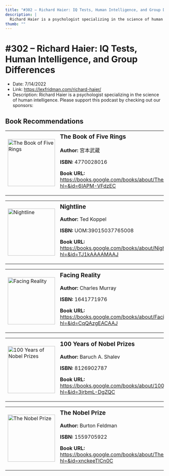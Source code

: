 ```yaml
---
title: "#302 – Richard Haier: IQ Tests, Human Intelligence, and Group Differences"
description: |
  Richard Haier is a psychologist specializing in the science of human intelligence. Please support this podcast by checking out our sponsors:"
thumb: ""
---
```


# #302 – Richard Haier: IQ Tests, Human Intelligence, and Group Differences

  - Date: 7/14/2022
  - Link: https://lexfridman.com/richard-haier/
  - Description: Richard Haier is a psychologist specializing in the science of human intelligence. Please support this podcast by checking out our sponsors:

## Book Recommendations

<table style="border: none;"><tr style="border: none;"><td style="border: none;"><img src="http://books.google.com/books/content?id=6IAPM-VFdzEC&printsec=frontcover&img=1&zoom=1&edge=curl&source=gbs_api" alt="The Book of Five Rings" width="150" style="vertical-align: top;"></td><td style="border: none; vertical-align: top;"><h3 style='margin-top: 5'>The Book of Five Rings</h3><p><strong>Author:</strong> 宮本武蔵</p><p><strong>ISBN:</strong> 4770028016</p><p><strong>Book URL:</strong> <a href="https://books.google.com/books/about/The_Book_of_Five_Rings.html?hl=&id=6IAPM-VFdzEC">https://books.google.com/books/about/The_Book_of_Five_Rings.html?hl=&id=6IAPM-VFdzEC</a></p></td></tr></table>
<table style="border: none;"><tr style="border: none;"><td style="border: none;"><img src="http://books.google.com/books/content?id=TJ1kAAAAMAAJ&printsec=frontcover&img=1&zoom=1&source=gbs_api" alt="Nightline" width="150" style="vertical-align: top;"></td><td style="border: none; vertical-align: top;"><h3 style='margin-top: 5'>Nightline</h3><p><strong>Author:</strong> Ted Koppel</p><p><strong>ISBN:</strong> UOM:39015037765008</p><p><strong>Book URL:</strong> <a href="https://books.google.com/books/about/Nightline.html?hl=&id=TJ1kAAAAMAAJ">https://books.google.com/books/about/Nightline.html?hl=&id=TJ1kAAAAMAAJ</a></p></td></tr></table>
<table style="border: none;"><tr style="border: none;"><td style="border: none;"><img src="http://books.google.com/books/content?id=CqQAzgEACAAJ&printsec=frontcover&img=1&zoom=1&source=gbs_api" alt="Facing Reality" width="150" style="vertical-align: top;"></td><td style="border: none; vertical-align: top;"><h3 style='margin-top: 5'>Facing Reality</h3><p><strong>Author:</strong> Charles Murray</p><p><strong>ISBN:</strong> 1641771976</p><p><strong>Book URL:</strong> <a href="https://books.google.com/books/about/Facing_Reality.html?hl=&id=CqQAzgEACAAJ">https://books.google.com/books/about/Facing_Reality.html?hl=&id=CqQAzgEACAAJ</a></p></td></tr></table>
<table style="border: none;"><tr style="border: none;"><td style="border: none;"><img src="http://books.google.com/books/content?id=3jrbmL-DgZQC&printsec=frontcover&img=1&zoom=1&edge=curl&source=gbs_api" alt="100 Years of Nobel Prizes" width="150" style="vertical-align: top;"></td><td style="border: none; vertical-align: top;"><h3 style='margin-top: 5'>100 Years of Nobel Prizes</h3><p><strong>Author:</strong> Baruch A. Shalev</p><p><strong>ISBN:</strong> 8126902787</p><p><strong>Book URL:</strong> <a href="https://books.google.com/books/about/100_Years_of_Nobel_Prizes.html?hl=&id=3jrbmL-DgZQC">https://books.google.com/books/about/100_Years_of_Nobel_Prizes.html?hl=&id=3jrbmL-DgZQC</a></p></td></tr></table>
<table style="border: none;"><tr style="border: none;"><td style="border: none;"><img src="http://books.google.com/books/content?id=xnckeeTICn0C&printsec=frontcover&img=1&zoom=1&edge=curl&source=gbs_api" alt="The Nobel Prize" width="150" style="vertical-align: top;"></td><td style="border: none; vertical-align: top;"><h3 style='margin-top: 5'>The Nobel Prize</h3><p><strong>Author:</strong> Burton Feldman</p><p><strong>ISBN:</strong> 1559705922</p><p><strong>Book URL:</strong> <a href="https://books.google.com/books/about/The_Nobel_Prize.html?hl=&id=xnckeeTICn0C">https://books.google.com/books/about/The_Nobel_Prize.html?hl=&id=xnckeeTICn0C</a></p></td></tr></table>
